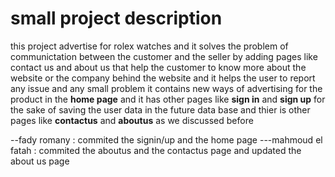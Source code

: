 # small project description

this project advertise for rolex watches and it solves the problem of communictation between the customer and the seller by adding pages like contact us and about us that help the customer
to know more about the website or the company behind the website and it helps the user to report any issue and any small problem 
it contains new ways of advertising for the product in the	**home page**
and it has other pages like **sign in** and **sign up** for the sake of saving the user data in the future data base 
and thier is other pages like **contactus** and **aboutus** as we discussed before 

--fady romany : commited the signin/up and the home page 
---mahmoud el fatah : commited the aboutus and the contactus page and updated the about us page 

